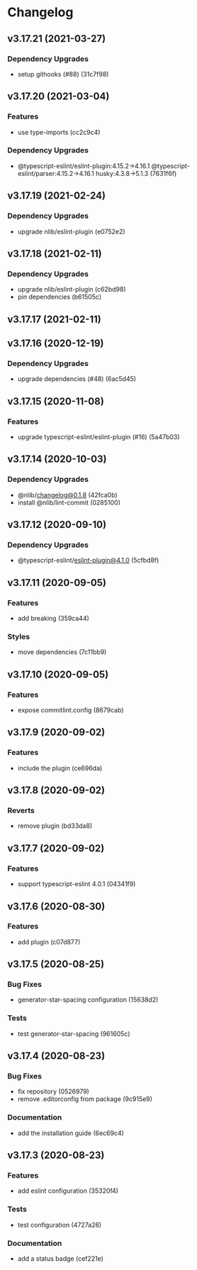# Changelog

## v3.17.21 (2021-03-27)

### Dependency Upgrades

- setup githooks (#88) (31c7f98)


## v3.17.20 (2021-03-04)

### Features

- use type-imports (cc2c9c4)

### Dependency Upgrades

- @typescript-eslint/eslint-plugin:4.15.2→4.16.1 @typescript-eslint/parser:4.15.2→4.16.1 husky:4.3.8→5.1.3 (7631f6f)


## v3.17.19 (2021-02-24)

### Dependency Upgrades

- upgrade nlib/eslint-plugin (e0752e2)


## v3.17.18 (2021-02-11)

### Dependency Upgrades

- upgrade nlib/eslint-plugin (c62bd98)
- pin dependencies (b61505c)


## v3.17.17 (2021-02-11)


## v3.17.16 (2020-12-19)

### Dependency Upgrades

- upgrade dependencies (#48) (6ac5d45)


## v3.17.15 (2020-11-08)

### Features

- upgrade typescript-eslint/eslint-plugin (#16) (5a47b03)


## v3.17.14 (2020-10-03)

### Dependency Upgrades

- @nlib/changelog@0.1.8 (42fca0b)
- install @nlib/lint-commit (0285100)


## v3.17.12 (2020-09-10)

### Dependency Upgrades

- @typescript-eslint/eslint-plugin@4.1.0 (5cfbd8f)


## v3.17.11 (2020-09-05)

### Features

- add breaking (359ca44)

### Styles

- move dependencies (7c11bb9)


## v3.17.10 (2020-09-05)

### Features

- expose commitlint.config (8679cab)


## v3.17.9 (2020-09-02)

### Features

- include the plugin (ce696da)


## v3.17.8 (2020-09-02)

### Reverts

- remove plugin (bd33da8)


## v3.17.7 (2020-09-02)

### Features

- support typescript-eslint 4.0.1 (04341f9)


## v3.17.6 (2020-08-30)

### Features

- add plugin (c07d877)


## v3.17.5 (2020-08-25)

### Bug Fixes

- generator-star-spacing configuration (15638d2)

### Tests

- test generator-star-spacing (961605c)


## v3.17.4 (2020-08-23)

### Bug Fixes

- fix repository (0526979)
- remove .editorconfig from package (9c915e9)

### Documentation

- add the installation guide (6ec69c4)


## v3.17.3 (2020-08-23)

### Features

- add eslint configuration (35320f4)

### Tests

- test configuration (4727a26)

### Documentation

- add a status badge (cef221e)


